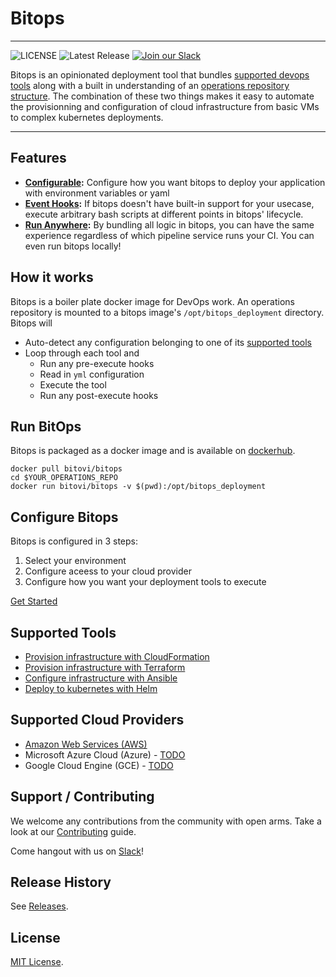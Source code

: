 # Bitops

---------------------

![LICENSE](https://img.shields.io/github/license/bitovi/bitops)
![Latest Release](https://img.shields.io/github/v/release/bitovi/bitops)
[![Join our Slack](https://img.shields.io/badge/slack-join%20chat-611f69.svg)](https://www.bitovi.com/community/slack?utm_source=badge&utm_medium=badge&utm_campaign=pr-badge&utm_content=badge)

Bitops is an opinionated deployment tool that bundles [supported devops tools](#supported-tools) along with a built in understanding of an [operations repository structure](/operations-repo-structure). The combination of these two things makes it easy to automate the provisionning and configuration of cloud infrastructure from basic VMs to complex kubernetes deployments.

---------------------

## Features

* **[Configurable](/configuration-base):** Configure how you want bitops to deploy your application with environment variables or yaml
* **[Event Hooks](/lifecycle):** If bitops doesn't have built-in support for your usecase, execute arbitrary bash scripts at different points in bitops' lifecycle.
* **[Run Anywhere](/examples):** By bundling all logic in bitops, you can have the same experience regardless of which pipeline service runs your CI. You can even run bitops locally!

## How it works

Bitops is a boiler plate docker image for DevOps work. An operations repository is mounted to a bitops image's `/opt/bitops_deployment` directory. Bitops will

* Auto-detect any configuration belonging to one of its [supported tools](#supported-tools)
* Loop through each tool and
    * Run any pre-execute hooks
    * Read in `yml` configuration
    * Execute the tool
    * Run any post-execute hooks

## Run BitOps
Bitops is packaged as a docker image and is available on [dockerhub](https://hub.docker.com/repository/docker/bitovi/bitops).
```
docker pull bitovi/bitops
cd $YOUR_OPERATIONS_REPO
docker run bitovi/bitops -v $(pwd):/opt/bitops_deployment
```

## Configure Bitops

Bitops is configured in 3 steps:

1. Select your environment
2. Configure aceess to your cloud provider
3. Configure how you want your deployment tools to execute

[Get Started](/configuration-base)

## Supported Tools
* [Provision infrastructure with CloudFormation](/tool-configuration/configuration-cloudformation)
* [Provision infrastructure with Terraform](/tool-configuration/configuration-terraform)
* [Configure infrastructure with Ansible](tool-configuration/configuration-ansible)
* [Deploy to kubernetes with Helm](/tool-configuration/configuration-helm)

## Supported Cloud Providers

* [Amazon Web Services (AWS)](/cloud-configuration/configuration-aws)
* Microsoft Azure Cloud (Azure) - [TODO](https://github.com/bitovi/bitops/issues/13)
* Google Cloud Engine (GCE) - [TODO](https://github.com/bitovi/bitops/issues/14)

## Support / Contributing

We welcome any contributions from the community with open arms. Take a look at our [Contributing](/contributing/contributing) guide.

Come hangout with us on [Slack](https://www.bitovi.com/community/slack)!

## Release History

See [Releases](https://github.com/bitovi/bitops/releases).

## License

[MIT License](/license).